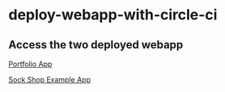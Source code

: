 # deploy-webapp-with-circle-ci

## Access the two deployed webapp  

[Portfolio App](portfolio.fbayomide.me)  

[Sock Shop Example App](sockshop.fbayomide.me)
